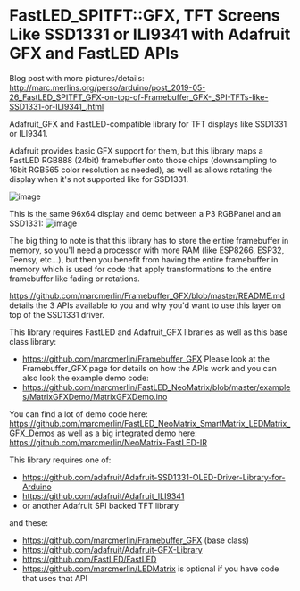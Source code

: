 FastLED_SPITFT::GFX, TFT Screens Like SSD1331 or ILI9341 with Adafruit GFX and FastLED APIs
===========================================================================================

Blog post with more pictures/details: 
http://marc.merlins.org/perso/arduino/post_2019-05-26_FastLED_SPITFT_GFX-on-top-of-Framebuffer_GFX-_SPI-TFTs-like-SSD1331-or-ILI9341_.html

Adafruit_GFX and FastLED-compatible library for TFT displays like SSD1331 or ILI9341.

Adafruit provides basic GFX support for them, but this library maps a FastLED
RGB888 (24bit) framebuffer onto those chips (downsampling to 16bit RGB565 color resolution 
as needed), as well as allows rotating the display when it's not supported like for SSD1331.

![image](https://user-images.githubusercontent.com/1369412/58442520-cdf4b580-80a0-11e9-8612-17fdab509714.png)

This is the same 96x64 display and demo between a P3 RGBPanel and an SSD1331:
![image](https://user-images.githubusercontent.com/1369412/58442645-5c693700-80a1-11e9-8005-f57b7da63482.png)

The big thing to note is that this library has to store the entire framebuffer in memory, so
you'll need a processor with more RAM (like ESP8266, ESP32, Teensy, etc...), but then you benefit
from having the entire framebuffer in memory which is used for code that apply transformations
to the entire framebuffer like fading or rotations.

https://github.com/marcmerlin/Framebuffer_GFX/blob/master/README.md details the 3 APIs available
to you and why you'd want to use this layer on top of the SSD1331 driver.

This library requires FastLED and Adafruit_GFX libraries as well as this base class library:
- https://github.com/marcmerlin/Framebuffer_GFX
Please look at the Framebuffer_GFX page for details on how the APIs work and you can also look the example demo code:
- https://github.com/marcmerlin/FastLED_NeoMatrix/blob/master/examples/MatrixGFXDemo/MatrixGFXDemo.ino

You can find a lot of demo code here:
https://github.com/marcmerlin/FastLED_NeoMatrix_SmartMatrix_LEDMatrix_GFX_Demos as well as
a big integrated demo here: https://github.com/marcmerlin/NeoMatrix-FastLED-IR

This library requires one of:
- https://github.com/adafruit/Adafruit-SSD1331-OLED-Driver-Library-for-Arduino
- https://github.com/adafruit/Adafruit_ILI9341
- or another Adafruit SPI backed TFT library

and these:
- https://github.com/marcmerlin/Framebuffer_GFX (base class)
- https://github.com/adafruit/Adafruit-GFX-Library
- https://github.com/FastLED/FastLED  
- https://github.com/marcmerlin/LEDMatrix is optional if you have code that uses that API
